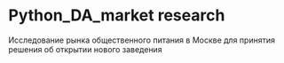 # Python_DA_market research
Исследованиe рынка общественного питания в Москве для принятия решения об открытии нового заведения

